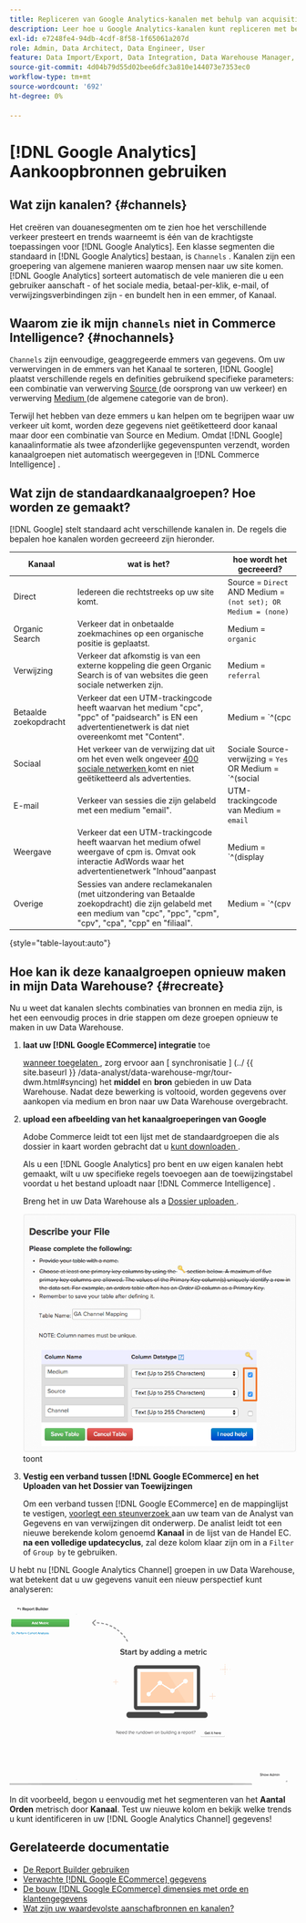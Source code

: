 ```yaml
---
title: Repliceren van Google Analytics-kanalen met behulp van acquisitiebronnen
description: Leer hoe u Google Analytics-kanalen kunt repliceren met behulp van aankoopbronnen.
exl-id: e7248fe4-94db-4cdf-8f58-1f65061a207d
role: Admin, Data Architect, Data Engineer, User
feature: Data Import/Export, Data Integration, Data Warehouse Manager, Commerce Tables
source-git-commit: 4d04b79d55d02bee6dfc3a810e144073e7353ec0
workflow-type: tm+mt
source-wordcount: '692'
ht-degree: 0%

---
```


# [!DNL Google Analytics] Aankoopbronnen gebruiken

## Wat zijn kanalen? {#channels}

Het creëren van douanesegmenten om te zien hoe het verschillende verkeer presteert en trends waarneemt is één van de krachtigste toepassingen voor [!DNL Google Analytics]. Een klasse segmenten die standaard in [!DNL Google Analytics] bestaan, is `Channels` . Kanalen zijn een groepering van algemene manieren waarop mensen naar uw site komen.  [!DNL Google Analytics] sorteert automatisch de vele manieren die u een gebruiker aanschaft - of het sociale media, betaal-per-klik, e-mail, of verwijzingsverbindingen zijn - en bundelt hen in een emmer, of Kanaal.

## Waarom zie ik mijn `channels` niet in Commerce Intelligence? {#nochannels}

`Channels` zijn eenvoudige, geaggregeerde emmers van gegevens. Om uw verwervingen in de emmers van het Kanaal te sorteren, [!DNL Google] plaatst verschillende regels en definities gebruikend specifieke parameters: een combinatie van verwerving [ Source ](https://support.google.com/analytics/answer/1033173?hl=en) (de oorsprong van uw verkeer) en verwerving [ Medium ](https://support.google.com/analytics/answer/6099206?hl=en) (de algemene categorie van de bron).

Terwijl het hebben van deze emmers u kan helpen om te begrijpen waar uw verkeer uit komt, worden deze gegevens niet geëtiketteerd door kanaal maar door een combinatie van Source en Medium. Omdat [!DNL Google] kanaalinformatie als twee afzonderlijke gegevenspunten verzendt, worden kanaalgroepen niet automatisch weergegeven in [!DNL Commerce Intelligence] .

## Wat zijn de standaardkanaalgroepen? Hoe worden ze gemaakt?

[!DNL Google] stelt standaard acht verschillende kanalen in. De regels die bepalen hoe kanalen worden gecreeerd zijn hieronder.

| **Kanaal** | **wat is het?** | **hoe wordt het gecreeerd?** |
|---|---|---|
| Direct | Iedereen die rechtstreeks op uw site komt. | Source = `Direct`<br> AND Medium = `(not set); OR Medium = (none)` |
| Organic Search | Verkeer dat in onbetaalde zoekmachines op een organische positie is geplaatst. | Medium = `organic` |
| Verwijzing | Verkeer dat afkomstig is van een externe koppeling die geen Organic Search is of van websites die geen sociale netwerken zijn. | Medium = `referral` |
| Betaalde zoekopdracht | Verkeer dat een UTM-trackingcode heeft waarvan het medium &quot;cpc&quot;, &quot;ppc&quot; of &quot;paidsearch&quot; is EN een advertentienetwerk is dat niet overeenkomt met &quot;Content&quot;. | Medium = `^(cpc|ppc|paidsearch)$`<br> AND Ad Distribution Network ≠ `Content` |
| Sociaal | Het verkeer van de verwijzing dat uit om het even welk ongeveer [ 400 sociale netwerken ](https://www.annielytics.com/blog/analytics/sites-google-analytics-includes-in-social-reports/) komt en niet geëtiketteerd als advertenties. | Sociale Source-verwijzing = `Yes`<br> OR Medium = `^(social|social-network|social-media|sm|social network|social media)$` |
| E-mail | Verkeer van sessies die zijn gelabeld met een medium &quot;email&quot;. | UTM-trackingcode van Medium = `email` |
| Weergave | Verkeer dat een UTM-trackingcode heeft waarvan het medium ofwel weergave of cpm is. Omvat ook interactie AdWords waar het advertentienetwerk &quot;Inhoud&quot;aanpast | Medium = `^(display|cpm|banner)$`<br> OR Ad Distribution Network = `Content`<br> AND Ad Format ≠ `Text` |
| Overige | Sessies van andere reclamekanalen (met uitzondering van Betaalde zoekopdracht) die zijn gelabeld met een medium van &quot;cpc&quot;, &quot;ppc&quot;, &quot;cpm&quot;, &quot;cpv&quot;, &quot;cpa&quot;, &quot;cpp&quot; en &quot;filiaal&quot;. | Medium = `^(cpv|cpa|cpp|content-text)$` |

{style="table-layout:auto"}

## Hoe kan ik deze kanaalgroepen opnieuw maken in mijn Data Warehouse? {#recreate}

Nu u weet dat kanalen slechts combinaties van bronnen en media zijn, is het een eenvoudig proces in drie stappen om deze groepen opnieuw te maken in uw Data Warehouse.

1. **laat uw [!DNL Google ECommerce] integratie** toe

   [ wanneer toegelaten ](../importing-data/integrations/google-ecommerce.md), zorg ervoor aan [ synchronisatie ] (../ {{ site.baseurl }} /data-analyst/data-warehouse-mgr/tour-dwm.html#syncing) het **middel** en **bron** gebieden in uw Data Warehouse. Nadat deze bewerking is voltooid, worden gegevens over aankopen via medium en bron naar uw Data Warehouse overgebracht.

1. **upload een afbeelding van het kanaalgroeperingen van Google**

   Adobe Commerce leidt tot een lijst met de standaardgroepen die als dossier in kaart worden gebracht dat u [ kunt downloaden ](../../assets/ga-channel-mapping.csv).

   Als u een [!DNL Google Analytics] pro bent en uw eigen kanalen hebt gemaakt, wilt u uw specifieke regels toevoegen aan de toewijzingstabel voordat u het bestand uploadt naar [!DNL Commerce Intelligence] .

   Breng het in uw Data Warehouse als a [ Dossier uploaden ](../importing-data/connecting-data/using-file-uploader.md).

   ![ interface die van de Manager van Data Warehouse primaire zeer belangrijke montages ](../../assets/Setting_Primary_Keys.png) toont

1. **Vestig een verband tussen [!DNL Google ECommerce] en het Uploaden van het Dossier van Toewijzingen**

   Om een verband tussen [!DNL Google ECommerce] en de mappinglijst te vestigen, [ voorlegt een steunverzoek ](../../guide-overview.md#Submitting-a-Support-Ticket) aan uw team van de Analyst van Gegevens en van verwijzingen dit onderwerp. De analist leidt tot een nieuwe berekende kolom genoemd **Kanaal** in de lijst van de Handel EC. **na een volledige updatecyclus**, zal deze kolom klaar zijn om in a `Filter` of `Group by` te gebruiken.

U hebt nu [!DNL Google Analytics Channel] groepen in uw Data Warehouse, wat betekent dat u uw gegevens vanuit een nieuw perspectief kunt analyseren:

![ die het Aantal van Orden segmenteren metrisch door Kanaal ](../../assets/GA_Channel_Gif.gif)

In dit voorbeeld, begon u eenvoudig met het segmenteren van het **Aantal Orden** metrisch door **Kanaal**. Test uw nieuwe kolom en bekijk welke trends u kunt identificeren in uw [!DNL Google Analytics Channel] gegevens!

## Gerelateerde documentatie

* [De Report Builder gebruiken](../../tutorials/using-visual-report-builder.md)
* [Verwachte [!DNL Google ECommerce] gegevens](../importing-data/integrations/google-ecommerce-data.md)
* [De bouw [!DNL Google ECommerce] dimensies met orde en klantengegevens](../data-warehouse-mgr/bldg-google-ecomm-dim.md)
* [Wat zijn uw waardevolste aanschafbronnen en kanalen?](../analysis/most-value-source-channel.md)
